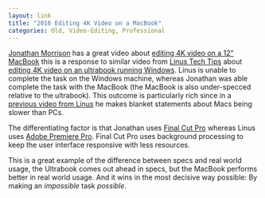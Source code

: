 ```yaml
---
layout: link
title: "2016 Editing 4K Video on a MacBook"
categories: Old, Video-Editing, Professional
---
```


[Jonathan Morrison](https://twitter.com/tldtoday) has a great video about [editing 4K video on a 12" MacBook](https://www.youtube.com/watch?v=KnapaZYD2cU) this is a response to similar video from [Linus Tech Tips](https://www.youtube.com/user/LinusTechTips) about [editing 4K video on an ultrabook running Windows](https://www.youtube.com/watch?v=VxHOzG-1KvM). Linus is unable to complete the task on the Windows machine, whereas Jonathan was able complete the task with the MacBook (the MacBook is also under-specced relative to the ultrabook). This outcome is particularly rich since in a [previous video from Linus](https://www.youtube.com/watch?v=947op8yKJRY) he makes blanket statements about Macs being slower than PCs.

The differentiating factor is that Jonathan uses [Final Cut Pro](https://en.wikipedia.org/wiki/Final_Cut_Pro) whereas Linus uses [Adobe Premiere Pro](https://en.wikipedia.org/wiki/Adobe_Premiere_Pro). Final Cut Pro uses background processing to keep the user interface responsive with less resources.

This is a great example of the difference between specs and real world usage, the Ultrabook comes out ahead in specs, but the MacBook performs better in real world usage. And it wins in the most decisive way possible: By making an *impossible* task  *possible*.